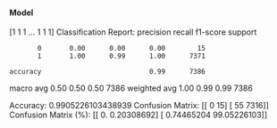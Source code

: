 #### Model
[1 1 1 ... 1 1 1]
Classification Report:
              precision    recall  f1-score   support

           0       0.00      0.00      0.00        15
           1       1.00      0.99      1.00      7371

    accuracy                           0.99      7386
   macro avg       0.50      0.50      0.50      7386
weighted avg       1.00      0.99      0.99      7386

Accuracy: 0.9905226103438939
Confusion Matrix:
[[   0   15]
 [  55 7316]]
Confusion Matrix (%):
[[ 0.          0.20308692]
 [ 0.74465204 99.05226103]]
